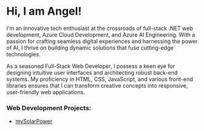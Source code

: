 <h1>Hi, I am Angel!</h1>
<p>I'm an innovative tech enthusiast at the crossroads of full-stack .NET web development, Azure Cloud Development, and Azure AI Engineering. With a passion for crafting seamless digital experiences and harnessing the power of AI, I thrive on building dynamic solutions that fuse cutting-edge technologies.</p>
<p>As a seasoned Full-Stack Web Developer, I possess a keen eye for designing intuitive user interfaces and architecting robust back-end systems. My proficiency in HTML, CSS, JavaScript, and various front-end libraries ensures that I can transform creative concepts into responsive, user-friendly web applications.</p>
<h3>Web Development Projects:</h3>
<div>  
<ul>
  <li>
    <a href="https://github/angelllopez/mySolarPower/">mySolarPower</a>
  </li>
</ul>
</div>




